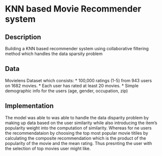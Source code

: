 # KNN based Movie Recommender system
## Description
Building a KNN based recommender system using collaborative filtering method which handles the data sparsity problem

## Data 
Movielens Dataset which consists:
	* 100,000 ratings (1-5) from 943 users on 1682 movies. 
	* Each user has rated at least 20 movies. 
        * Simple demographic info for the users (age, gender, occupation, zip)

## Implementation
The model was able to was able to handle the data disparity problem by making up data based on the user similarity while also introducing the item’s popularity weight into the computation of similarity. Whereas for ne users the recommendataion by choosing the top most popular movie titiles by calculating the composite recommendation which is the product of the popularity of the movie and the mean rating. Thus presnting the user with the selection of top movies user might like. 
